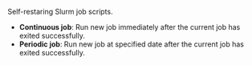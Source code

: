 Self-restaring Slurm job scripts.

- **Continuous job**: Run new job immediately after the current job has exited successfully.
- **Periodic job**: Run new job at specified date after the current job has exited successfully.
